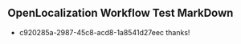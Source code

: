 ## OpenLocalization Workflow Test MarkDown
* c920285a-2987-45c8-acd8-1a8541d27eec 
thanks!<!--HONumber=Mar16_HO2-->
